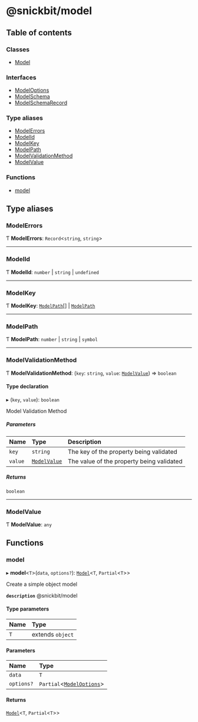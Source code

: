 # @snickbit/model

## Table of contents

### Classes

- [Model](classes/Model.md)

### Interfaces

- [ModelOptions](interfaces/ModelOptions.md)
- [ModelSchema](interfaces/ModelSchema.md)
- [ModelSchemaRecord](interfaces/ModelSchemaRecord.md)

### Type aliases

- [ModelErrors](README.md#modelerrors)
- [ModelId](README.md#modelid)
- [ModelKey](README.md#modelkey)
- [ModelPath](README.md#modelpath)
- [ModelValidationMethod](README.md#modelvalidationmethod)
- [ModelValue](README.md#modelvalue)

### Functions

- [model](README.md#model)

## Type aliases

### ModelErrors

Ƭ **ModelErrors**: `Record`<`string`, `string`\>

___

### ModelId

Ƭ **ModelId**: `number` \| `string` \| `undefined`

___

### ModelKey

Ƭ **ModelKey**: [`ModelPath`](README.md#modelpath)[] \| [`ModelPath`](README.md#modelpath)

___

### ModelPath

Ƭ **ModelPath**: `number` \| `string` \| `symbol`

___

### ModelValidationMethod

Ƭ **ModelValidationMethod**: (`key`: `string`, `value`: [`ModelValue`](README.md#modelvalue)) => `boolean`

#### Type declaration

▸ (`key`, `value`): `boolean`

Model Validation Method

##### Parameters

| Name | Type | Description |
| :------ | :------ | :------ |
| `key` | `string` | The key of the property being validated |
| `value` | [`ModelValue`](README.md#modelvalue) | The value of the property being validated |

##### Returns

`boolean`

___

### ModelValue

Ƭ **ModelValue**: `any`

## Functions

### model

▸ **model**<`T`\>(`data`, `options?`): [`Model`](classes/Model.md)<`T`, `Partial`<`T`\>\>

Create a simple object model

**`description`** @snickbit/model

#### Type parameters

| Name | Type |
| :------ | :------ |
| `T` | extends `object` |

#### Parameters

| Name | Type |
| :------ | :------ |
| `data` | `T` |
| `options?` | `Partial`<[`ModelOptions`](interfaces/ModelOptions.md)\> |

#### Returns

[`Model`](classes/Model.md)<`T`, `Partial`<`T`\>\>
